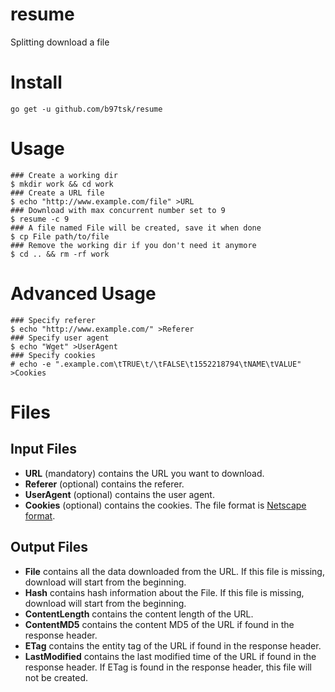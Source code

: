 # resume
Splitting download a file

# Install
```
go get -u github.com/b97tsk/resume
```

# Usage
```
### Create a working dir
$ mkdir work && cd work
### Create a URL file
$ echo "http://www.example.com/file" >URL
### Download with max concurrent number set to 9
$ resume -c 9
### A file named File will be created, save it when done
$ cp File path/to/file
### Remove the working dir if you don't need it anymore
$ cd .. && rm -rf work
```

# Advanced Usage
```
### Specify referer
$ echo "http://www.example.com/" >Referer
### Specify user agent
$ echo "Wget" >UserAgent
### Specify cookies
# echo -e ".example.com\tTRUE\t/\tFALSE\t1552218794\tNAME\tVALUE" >Cookies
```

# Files
## Input Files
- **URL** (mandatory) contains the URL you want to download.
- **Referer** (optional) contains the referer.
- **UserAgent** (optional) contains the user agent.
- **Cookies** (optional) contains the cookies. The file format is [Netscape format](https://unix.stackexchange.com/a/210282).
## Output Files
- **File** contains all the data downloaded from the URL.
If this file is missing, download will start from the beginning.
- **Hash** contains hash information about the File.
If this file is missing, download will start from the beginning.
- **ContentLength** contains the content length of the URL.
- **ContentMD5** contains the content MD5 of the URL if found in the response header.
- **ETag** contains the entity tag of the URL if found in the response header.
- **LastModified** contains the last modified time of the URL if found in the response header.
If ETag is found in the response header, this file will not be created.

